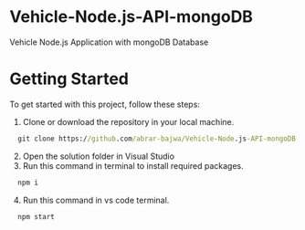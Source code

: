 # Vehicle-Node.js-API-mongoDB
Vehicle Node.js Application with mongoDB Database

# Getting Started
To get started with this project, follow these steps:

1) Clone or download the repository in your local machine.<br>
```cmd
  git clone https://github.com/abrar-bajwa/Vehicle-Node.js-API-mongoDB
```
2) Open the solution folder in Visual Studio
3) Run this command in terminal to install required packages.
```cmd
  npm i
``` 
4) Run this command in vs code terminal.<br>
```cmd
  npm start
```
